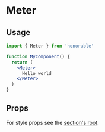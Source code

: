 # Meter

## Usage

```jsx
import { Meter } from 'honorable'

function MyComponent() {
  return (
    <Meter>
      Hello world
    </Meter>
  )
}
```

## Props

For style props see the [section's root](/components/html-tags).
